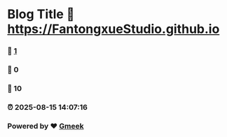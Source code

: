 # Blog Title :link: https://FantongxueStudio.github.io 
### :page_facing_up: [1](https://FantongxueStudio.github.io/tag.html) 
### :speech_balloon: 0 
### :hibiscus: 10 
### :alarm_clock: 2025-08-15 14:07:16 
### Powered by :heart: [Gmeek](https://github.com/Meekdai/Gmeek)
